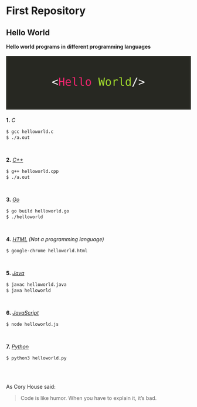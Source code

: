 # First Repository
## Hello World
**Hello world programs in different programming languages** <br/><br/>
![Helloworld Image](./helloworld.jpg)<br/><br/>
**1.** *C*
```console
$ gcc helloworld.c
$ ./a.out
```
<br/>

**2.** *[C++](https://isocpp.org/)* <br/>
```console
$ g++ helloworld.cpp
$ ./a.out
```
<br/>

**3.** *[Go](https://golang.org/)* <br/>
```console
$ go build helloworld.go
$ ./helloworld
```
<br/>

**4.** *[HTML](https://html.com/) (Not a programming language)* <br/>
```console
$ google-chrome helloworld.html
```
<br/>

**5.** *[Java](https://www.java.com/en/)* <br/>
```console
$ javac helloworld.java
$ java helloworld
```
<br/>

**6.** *[JavaScript](https://www.javascript.com/)* <br/>
```console
$ node helloworld.js
```
<br/>

**7.** *[Python](https://www.python.org/)* <br/>
```console
$ python3 helloworld.py
```
<br/><br/>

As Cory House said:
> Code is like humor. 
> When you have to explain it, it’s bad.
